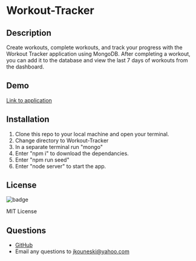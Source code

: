 # Workout-Tracker

## Description

Create workouts, complete workouts, and track your progress with the Workout Tracker application using MongoDB. After completing a workout, you can add it to the database and view the last 7 days of workouts from the dashboard. 

## Demo

[Link to application](https://quiet-scrubland-68676.herokuapp.com/)

## Installation
1. Clone this repo to your local machine and open your terminal.
2. Change directory to Workout-Tracker
3. In a separate terminal run "mongo"
4. Enter "npm i" to download the dependancies.
5. Enter "npm run seed"
6. Enter "node server" to start the app.

## License

![badge](https://img.shields.io/static/v1?label=license&message=MIT&color=blue)

MIT License

## Questions
- [GitHub](https://github.com/jkouneski)
- Email any questions to jkouneski@yahoo.com